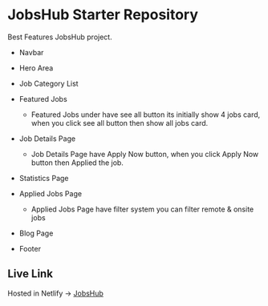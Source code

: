 # JobsHub Starter Repository
Best Features JobsHub project.

* Navbar
* Hero Area
* Job Category List
* Featured Jobs
    * Featured Jobs under have see all button its initially show 4 jobs card, when you click see all button then show all jobs card.

* Job Details Page
    * Job Details Page have Apply Now button, when you click Apply Now button then Applied the job.

* Statistics Page
* Applied Jobs Page
    * Applied Jobs Page have filter system you can filter remote & onsite jobs

* Blog Page
* Footer

## Live Link
Hosted in Netlify -> [JobsHub](https://iridescent-sfogliatella-7db614.netlify.app/)